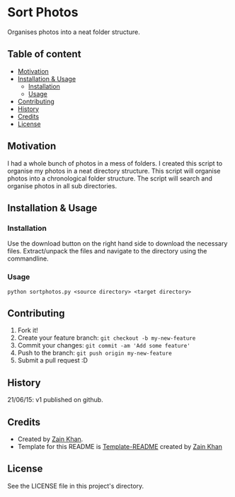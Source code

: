 # Sort Photos
Organises photos into a neat folder structure.

## Table of content

- [Motivation](#motivation)
- [Installation & Usage](#installation--usage)
    - [Installation](#installation)
    - [Usage](#usage)
- [Contributing](#contributing)
- [History](#history)
- [Credits](#credits)
- [License](#license)

## Motivation
I had a whole bunch of photos in a mess of folders. I created this script to organise my photos in a neat directory structure. This script will organise photos into a chronological folder structure. The script will search and organise photos in all sub directories.

## Installation & Usage

### Installation
Use the download button on the right hand side to download the necessary files. Extract/unpack the files and navigate to the directory using the commandline.

### Usage
```
python sortphotos.py <source directory> <target directory>
```

## Contributing
1. Fork it!
2. Create your feature branch: `git checkout -b my-new-feature`
3. Commit your changes: `git commit -am 'Add some feature'`
4. Push to the branch: `git push origin my-new-feature`
5. Submit a pull request :D

## History
21/06/15: v1 published on github.

## Credits
- Created by <a href="https://iamzain.com">Zain Khan</a>.
- Template for this README is <a href="https://github.com/gitzain/template-README">Template-README</a> created by <a href="https://iamzain.com">Zain Khan</a>

## License
See the LICENSE file in this project's directory.
